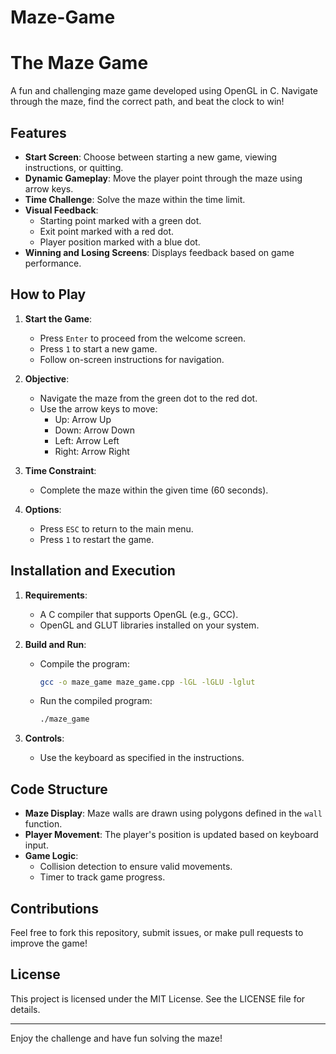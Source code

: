 # Maze-Game
# The Maze Game

A fun and challenging maze game developed using OpenGL in C. Navigate through the maze, find the correct path, and beat the clock to win!

## Features

- **Start Screen**: Choose between starting a new game, viewing instructions, or quitting.
- **Dynamic Gameplay**: Move the player point through the maze using arrow keys.
- **Time Challenge**: Solve the maze within the time limit.
- **Visual Feedback**: 
  - Starting point marked with a green dot.
  - Exit point marked with a red dot.
  - Player position marked with a blue dot.
- **Winning and Losing Screens**: Displays feedback based on game performance.

## How to Play

1. **Start the Game**:
   - Press `Enter` to proceed from the welcome screen.
   - Press `1` to start a new game.
   - Follow on-screen instructions for navigation.

2. **Objective**:
   - Navigate the maze from the green dot to the red dot.
   - Use the arrow keys to move:
     - Up: Arrow Up
     - Down: Arrow Down
     - Left: Arrow Left
     - Right: Arrow Right

3. **Time Constraint**:
   - Complete the maze within the given time (60 seconds).

4. **Options**:
   - Press `ESC` to return to the main menu.
   - Press `1` to restart the game.

## Installation and Execution

1. **Requirements**:
   - A C compiler that supports OpenGL (e.g., GCC).
   - OpenGL and GLUT libraries installed on your system.

2. **Build and Run**:
   - Compile the program:
     ```bash
     gcc -o maze_game maze_game.cpp -lGL -lGLU -lglut
     ```
   - Run the compiled program:
     ```bash
     ./maze_game
     ```

3. **Controls**:
   - Use the keyboard as specified in the instructions.

## Code Structure

- **Maze Display**: Maze walls are drawn using polygons defined in the `wall` function.
- **Player Movement**: The player's position is updated based on keyboard input.
- **Game Logic**: 
  - Collision detection to ensure valid movements.
  - Timer to track game progress.

## Contributions

Feel free to fork this repository, submit issues, or make pull requests to improve the game!

## License

This project is licensed under the MIT License. See the LICENSE file for details.

---
Enjoy the challenge and have fun solving the maze!
